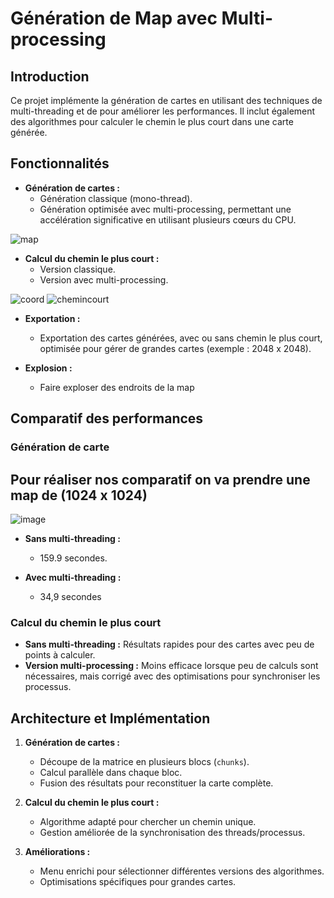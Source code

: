 # Génération de Map avec Multi-processing

## Introduction

Ce projet implémente la génération de cartes en utilisant des techniques de multi-threading et de pour améliorer les performances. Il inclut également des algorithmes pour calculer le chemin le plus court dans une carte générée.

## Fonctionnalités

- **Génération de cartes :**
  - Génération classique (mono-thread).
  - Génération optimisée avec multi-processing, permettant une accélération significative en utilisant plusieurs cœurs du CPU.

![map](https://github.com/user-attachments/assets/7430a341-28ee-4e48-9e5b-5f50316e55fc)

- **Calcul du chemin le plus court :**
  - Version classique.
  - Version avec multi-processing.

![coord](https://github.com/user-attachments/assets/57e3beee-457c-4ed6-8f05-69ccd05df19c)
![chemincourt](https://github.com/user-attachments/assets/0ee622d4-fd35-44a1-b445-ee19ffe4cb0e)


- **Exportation :**
  - Exportation des cartes générées, avec ou sans chemin le plus court, optimisée pour gérer de grandes cartes (exemple : 2048 x 2048).

- **Explosion :**
    - Faire exploser des endroits de la map 

## Comparatif des performances

### Génération de carte
## Pour réaliser nos comparatif on va prendre une map de (1024 x 1024)
![image](https://github.com/user-attachments/assets/b7edd8da-098d-4315-83da-8814b3b03d8a)

- **Sans multi-threading :**
  -  159.9 secondes.

- **Avec multi-threading :**
  - 34,9 secondes

### Calcul du chemin le plus court
- **Sans multi-threading :** Résultats rapides pour des cartes avec peu de points à calculer.
- **Version multi-processing :** Moins efficace lorsque peu de calculs sont nécessaires, mais corrigé avec des optimisations pour synchroniser les processus.

## Architecture et Implémentation

1. **Génération de cartes :**
   - Découpe de la matrice en plusieurs blocs (`chunks`).
   - Calcul parallèle dans chaque bloc.
   - Fusion des résultats pour reconstituer la carte complète.

2. **Calcul du chemin le plus court :**
   - Algorithme adapté pour chercher un chemin unique.
   - Gestion améliorée de la synchronisation des threads/processus.

3. **Améliorations :**
   - Menu enrichi pour sélectionner différentes versions des algorithmes.
   - Optimisations spécifiques pour grandes cartes.



